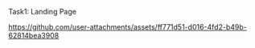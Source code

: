 Task1: Landing Page

https://github.com/user-attachments/assets/ff771d51-d016-4fd2-b49b-62814bea3908
